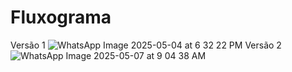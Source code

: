 # Fluxograma
Versão 1
![WhatsApp Image 2025-05-04 at 6 32 22 PM](https://github.com/user-attachments/assets/fef38470-1156-4215-af9c-a7ef8cd949b1)
Versão 2
![WhatsApp Image 2025-05-07 at 9 04 38 AM](https://github.com/user-attachments/assets/49c7990f-72ff-4a0a-9aa5-696e4abe692c)
